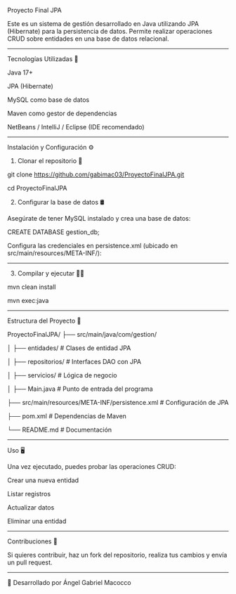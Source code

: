 Proyecto Final JPA

Este es un sistema de gestión desarrollado en Java utilizando JPA (Hibernate) para la persistencia de datos. Permite realizar operaciones CRUD sobre entidades en una base de datos relacional.

-----------------------------------------------------------------------------------------

Tecnologías Utilizadas 🚀

Java 17+

JPA (Hibernate)

MySQL como base de datos

Maven como gestor de dependencias

NetBeans / IntelliJ / Eclipse (IDE recomendado)

-----------------------------------------------------------------------------------------

Instalación y Configuración ⚙️

1. Clonar el repositorio 📂

 git clone https://github.com/gabimac03/ProyectoFinalJPA.git
 
 cd ProyectoFinalJPA

2. Configurar la base de datos 🛢️

Asegúrate de tener MySQL instalado y crea una base de datos:

CREATE DATABASE gestion_db;

Configura las credenciales en persistence.xml (ubicado en src/main/resources/META-INF/):

<property name="javax.persistence.jdbc.url" value="jdbc:mysql://localhost:3306/gestion_db"/>

<property name="javax.persistence.jdbc.user" value="root"/>

<property name="javax.persistence.jdbc.password" value="tu_contraseña"/>

-----------------------------------------------------------------------------------------

3. Compilar y ejecutar 🏃‍♂️

mvn clean install

mvn exec:java

-----------------------------------------------------------------------------------------

Estructura del Proyecto 📂

ProyectoFinalJPA/
├── src/main/java/com/gestion/

│   ├── entidades/        # Clases de entidad JPA

│   ├── repositorios/     # Interfaces DAO con JPA

│   ├── servicios/        # Lógica de negocio

│   ├── Main.java         # Punto de entrada del programa

├── src/main/resources/META-INF/persistence.xml  # Configuración de JPA

├── pom.xml              # Dependencias de Maven

└── README.md            # Documentación

-----------------------------------------------------------------------------------------

Uso 🖥️

Una vez ejecutado, puedes probar las operaciones CRUD:

Crear una nueva entidad

Listar registros

Actualizar datos

Eliminar una entidad

-----------------------------------------------------------------------------------------

Contribuciones 🤝

Si quieres contribuir, haz un fork del repositorio, realiza tus cambios y envía un pull request.

-----------------------------------------------------------------------------------------

🚀 Desarrollado por Ángel Gabriel Macocco


